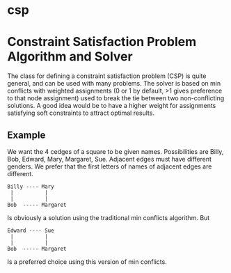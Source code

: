 # csp
# Constraint Satisfaction Problem Algorithm and Solver

The class for defining a constraint satisfaction problem (CSP) is quite general, and can be used with many problems. The solver is
based on min conflicts with weighted assignments (0 or 1 by default, >1 gives preference to that node assignment) used to break the
tie between two non-conflicting solutions. A good idea would be to have a higher weight for assignments satisfying soft constraints 
to attract optimal results.


Example
---
We want the 4 cedges of a square to be given names. Possibilities are Billy, Bob, Edward, Mary, Margaret, Sue. Adjacent edges must 
have different genders. We prefer that the first letters of names of adjacent edges are different.

    Billy ---- Mary
     |          |
     |          |                                                    
    Bob  ----- Margaret

Is obviously a solution using the traditional min conflicts algorithm. But

    Edward ---- Sue
     |          |                             
     |          |
    Bob  ----- Margaret

Is a preferred choice using this version of min conflicts.
